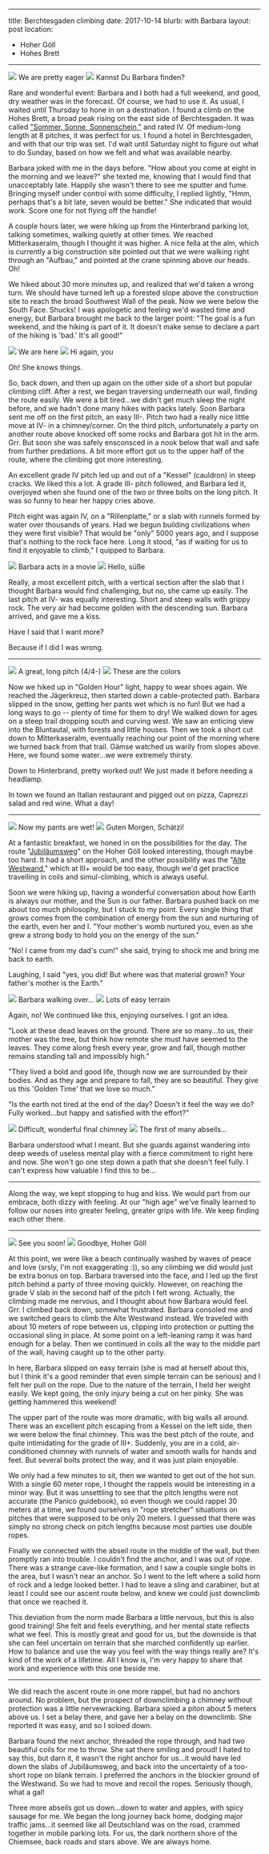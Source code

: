 ----
title: Berchtesgaden climbing
date: 2017-10-14
blurb: with Barbara
layout: post
location: 
  - Hoher Göll
  - Hohes Brett
----

<a href='https://www.flickr.com/photos/55338612@N00/37727717781'>
<img src='https://farm5.static.flickr.com/4508/37727717781_7c207cdc2b_b.jpg'></a>
We are pretty eager



<a href='https://www.flickr.com/photos/55338612@N00/37018438024'>
<img src='https://farm5.static.flickr.com/4491/37018438024_8c99b4b2e6_b.jpg'></a>
Kannst Du Barbara finden?




Rare and wonderful event: Barbara and I both had a full weekend, and good,
dry weather was in the forecast. Of course, we had to use it. As usual,
I waited until Thursday to hone in on a destination. I found a climb on
the Hohes Brett, a broad peak rising on the east side of Berchtesgaden.
It was called 
["Sommer, Sonne, Sonnenschein,"](http://www.bergsteigen.com/klettern/bayern/berchtesgadener-alpen/sommer-sonne-sonnenschein-hohes-brett)
and rated IV. Of medium-long
length at 8 pitches, it was perfect for us. I found a hotel in Berchtesgaden,
and with that our trip was set. I'd wait until Saturday night to figure out
what to do Sunday, based on how we felt and what was available nearby.

Barbara joked with me in the days before. "How about you come at eight in the
morning and we leave?" she texted me, knowing that I would find that unacceptably
late. Happily she wasn't there to see me sputter and fume. Bringing myself
under control with some difficulty, I replied lightly, "Hmm, perhaps that's a
bit late, seven would be better." She indicated that would work. Score one for
not flying off the handle!

A couple hours later, we were hiking up from the Hinterbrand parking lot,
talking sometimes, walking quietly at other times. We reached Mitterkaseralm,
though I thought it was higher. A nice fella at the alm, which is currently
a big construction site pointed out that we were walking right through an
"Aufbau," and pointed at the crane spinning above our heads. Oh!

We hiked about 30 more minutes up, and realized that we'd taken a wrong turn.
We should have turned left up a forested slope above the construction site
to reach the broad Southwest Wall of the peak. Now we were below the South
Face. Shucks! I was apologetic and feeling we'd wasted time and energy, but
Barbara brought me back to the larger point: "The goal is a fun weekend,
and the hiking is part of it. It doesn't make sense to declare a part of the
hiking is 'bad.' It's all good!"

<a href='https://www.flickr.com/photos/55338612@N00/37018435184'>
<img src='https://farm5.static.flickr.com/4514/37018435184_a09b4279f5_b.jpg'></a>
We are here



<a href='https://www.flickr.com/photos/55338612@N00/37018442124'>
<img src='https://farm5.static.flickr.com/4445/37018442124_13e9b11cfb_b.jpg'></a>
Hi again, you



Oh! She knows things.

So, back down, and then up again on the other side of a short but popular
climbing cliff. After a rest, we began traversing underneath our wall, finding
the route easily. We were a bit tired...we didn't get much sleep the night
before, and we hadn't done many hikes with packs lately. Soon Barbara sent me
off on the first pitch, an easy III-. Pitch two had a really nice little move
at IV- in a chimney/corner. On the third pitch, unfortunately a party on another
route above knocked off some rocks and Barbara got hit in the arm. Grr. But soon
she was safely ensconsced in a nook below that wall and safe from further
predations. A bit more effort got us to the upper half of the route, where
the climbing got more interesting.

An excellent grade IV pitch led up and out of a "Kessel" (cauldron) in steep
cracks. We liked this a lot. A grade III- pitch followed, and Barbara
led it, overjoyed when she found one of the two or three bolts on the long
pitch. It was so funny to hear her happy cries above.

Pitch eight was again IV, on a "Rillenplatte," or a slab with runnels formed by
water over thousands of years. Had we begun building civilizations when they
were first visible? That would be "only" 5000 years ago, and I suppose that's
nothing to the rock face here. Long it stood, "as if waiting for us to find it
enjoyable to climb," I quipped to Barbara.

<a href='https://www.flickr.com/photos/55338612@N00/37727736361'>
<img src='https://farm5.static.flickr.com/4454/37727736361_4c8d2f556e_b.jpg'></a>
Barbara acts in a movie



<a href='https://www.flickr.com/photos/55338612@N00/37727738771'>
<img src='https://farm5.static.flickr.com/4481/37727738771_872edd6f7c_b.jpg'></a>
Hello, süße



Really, a most excellent pitch, with a vertical section after the slab that I thought
Barbara would find challenging, but no, she came up easily. The last pitch
at IV- was equally interesting. Short and steep walls with grippy rock. The 
very air had become golden with the descending sun. Barbara arrived, and gave me
a kiss.

Have I said that I want more?

Because if I did I was wrong.

---

<a href='https://www.flickr.com/photos/55338612@N00/37727740451'>
<img src='https://farm5.static.flickr.com/4492/37727740451_08d805c50b_b.jpg'></a>
A great, long pitch (4/4-)



<a href='https://www.flickr.com/photos/55338612@N00/37695872952'>
<img src='https://farm5.static.flickr.com/4464/37695872952_753a4a28ae_b.jpg'></a>
These are the colors



Now we hiked up in "Golden Hour" light, happy to wear shoes again. We reached the
Jägerkreuz, then started down a cable-protected path. Barbara slipped in the snow,
getting her pants wet which is no fun! But we had a long ways to go -- plenty of
time for them to dry! We walked down for ages on a steep trail dropping south and
curving west. We saw an enticing view into the Bluntautal, with forests and little
houses. Then we took a short cut down to Mitterkaseralm, eventually reaching
our point of the morning where we turned back from that trail. Gämse watched us
warily from slopes above. Here, we found some water...we were extremely thirsty.

Down to Hinterbrand, pretty worked out! We just made it before needing a headlamp.

In town we found an Italian restaurant and pigged out on pizza, Caprezzi salad and
red wine. What a day!

---

<a href='https://www.flickr.com/photos/55338612@N00/37695874272'>
<img src='https://farm5.static.flickr.com/4482/37695874272_8e12e1d93b_b.jpg'></a>
Now my pants are wet!



<a href='https://www.flickr.com/photos/55338612@N00/37057736693'>
<img src='https://farm5.static.flickr.com/4514/37057736693_9a2406898d_b.jpg'></a>
Guten Morgen, Schätzi!



At a fantastic breakfast, we honed in on the possibilities for the day. The route
"[Jubiläumsweg](http://www.bergsteigen.com/klettern/bayern/berchtesgadener-alpen/jubilaeumsweg-hoher-goell)" on the Hoher Göll looked interesting, though maybe too hard.
It had a short approach, and the other possibility was the
"[Alte Westwand](http://www.bergsteigen.com/klettern/bayern/berchtesgadener-alpen/alte-westwand-hoher-goell),"
which at III+ would be too easy, though we'd get practice travelling in coils and
simul-climbing, which is always useful.

Soon we were hiking up, having a wonderful conversation about how Earth is always
our mother, and the Sun is our father. Barbara pushed back on me about too much
philosophy, but I stuck to my point. Every single thing that grows comes from the
combination of energy from the sun and nurturing of the earth, even her and I.
"Your mother's womb nurtured you, even as she grew a strong body to hold you
on the energy of the sun."

"No! I came from my dad's cum!" she said, trying to shock me and bring me back
to earth.

Laughing, I said "yes, you did! But where was that material grown? Your father's mother
is the Earth."

<a href='https://www.flickr.com/photos/55338612@N00/37057744123'>
<img src='https://farm5.static.flickr.com/4456/37057744123_f7ef3aa184_b.jpg'></a>
Barbara walking over...



<a href='https://www.flickr.com/photos/55338612@N00/37018471114'>
<img src='https://farm5.static.flickr.com/4466/37018471114_80a19738a2_b.jpg'></a>
Lots of easy terrain



Again, no! We continued like this, enjoying ourselves. I got an idea.

"Look at these dead leaves on the ground. There are so many...to us, their mother was the
tree, but think how remote she must have seemed to the leaves. They come along fresh
every year, grow and fall, though mother remains standing tall and impossibly high."

"They lived a bold and good life, though now we are surrounded by their bodies. And as
they age and prepare to fall, they are so beautiful. They give us this 'Golden Time'
that we love so much."

"Is the earth not tired at the end of the day? Doesn't it feel the way we do? Fully
worked...but happy and satisfied with the effort?"

<a href='https://www.flickr.com/photos/55338612@N00/37018472254'>
<img src='https://farm5.static.flickr.com/4493/37018472254_a598d0f0c4_b.jpg'></a>
Difficult, wonderful final chimney



<a href='https://www.flickr.com/photos/55338612@N00/37470268550'>
<img src='https://farm5.static.flickr.com/4447/37470268550_e52184c830_b.jpg'></a>
The first of many abseils...



Barbara understood what I meant. But she guards against wandering into deep weeds of
useless mental play with a fierce commitment to right here and now. She won't go one
step down a path that she doesn't feel fully. I can't express how valuable I find
this to be...

---

Along the way, we kept stopping to hug and kiss. We would part from our embrace, both
dizzy with feeling. At our "high age" we've finally learned to follow our noses into
greater feeling, greater grips with life. We keep finding each other there.

---

<a href='https://www.flickr.com/photos/55338612@N00/37470275070'>
<img src='https://farm5.static.flickr.com/4514/37470275070_84cd3be110_b.jpg'></a>
See you soon!



<a href='https://www.flickr.com/photos/55338612@N00/37695901572'>
<img src='https://farm5.static.flickr.com/4500/37695901572_46dd444875_b.jpg'></a>
Goodbye, Hoher Göll



At this point, we were like a beach continually washed by waves of peace and love
(srsly, I'm not exaggerating :)), so any climbing we did would just be extra bonus
on top. Barbara traversed into the face, and I led up the first pitch behind a party of
three moving quickly. However, on reaching the grade V slab in the second half of the
pitch I felt wrong. Actually, the climbing made me nervous, and I thought about how
Barbara would feel. Grr. I climbed back down, somewhat frustrated. Barbara consoled me
and we switched gears to climb the Alte Westwand instead. We traveled with about 10 meters
of rope between us, clipping into protection or putting the occasional sling in place.
At some point on a left-leaning ramp it was hard enough for a belay. Then we continued
in coils all the way to the middle part of the wall, having caught up to the other
party.

In here, Barbara slipped on easy terrain (she is mad at herself about this, but I think
it's a good reminder that even simple terrain can be serious) and I felt her pull on the
rope. Due to the nature of the terrain, I held her weight easily. We kept going, the only
injury being a cut on her pinky. She was getting hammered this weekend!

The upper part of the route was more dramatic, with big walls all around. There was an
excellent pitch escaping from a Kessel on the left side, then we were below the final
chimney. This was the best pitch of the route, and quite intimidating for the grade of
III+. Suddenly, you are in a cold, air-conditioned chimney with runnels of water and smooth
walls for hands and feet. But several bolts protect the way, and it was just plain
enjoyable.

We only had a few minutes to sit, then we wanted to get out of the hot sun. With a single
60 meter rope, I thought the rappels would be interesting in a minor way. But it was unsettling
to see that the pitch lengths were not accurate (the Panico guidebook), so even though
we could rappel 30 meters at a time, we found ourselves in "rope stretcher" situations
on pitches that were supposed to be only 20 meters. I guessed that there was simply no
strong check on pitch lengths because most parties use double ropes.

Finally we connected with the abseil route in the middle of the wall, but then promptly
ran into trouble. I couldn't find the anchor, and I was out of rope. There was a strange
cave-like formation, and I saw a couple single bolts in the area, but I wasn't near an anchor.
So I went to the left where a solid horn of rock and a ledge looked better. I had to
leave a sling and carabiner, but at least I could see our ascent route below, and knew
we could just downclimb that once we reached it.

This deviation from the norm made Barbara a little nervous, but this is also good training!
She felt and feels everything, and her mental state reflects what we feel. This is mostly
great and good for us, but the downside is that she can feel uncertain on terrain that
she marched confidently up earlier. How to balance and use the way you feel with the
way things really are? It's kind of the work of a lifetime. All I know is, I'm very happy
to share that work and experience with this one beside me.

---

We did reach the ascent route in one more rappel, but had no anchors around. No problem,
but the prospect of downclimbing a chimney without protection was a little
nervewracking. Barbara spied a piton about 5 meters above us. I set a belay there,
and gave her a belay on the downclimb. She reported it was easy, and so I soloed down.

Barbara found the next anchor, threaded the rope through, and had two beautiful coils for
me to throw. She sat there smiling and proud! I hated to say this, but darn it, it wasn't the right anchor for us...it would have led down the slabs of Jubiläumsweg, and back into the 
uncertainty of a too-short rope on blank terrain. I preferred the anchors in the blockier
ground of the Westwand. So we had to move and recoil the ropes. Seriously though, what a
gal!

Three more abseils got us down...down to water and apples, with spicy sausage for me.
We began the long journey back home, dodging major traffic jams...it seemed like all
Deutschland was on the road, crammed together in mobile parking lots. For us, the dark
northern shore of the Chiemsee, back roads and stars above. We are always home.


